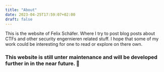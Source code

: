 ```yaml
---
title: "About"
date: 2023-04-25T17:59:07+02:00
draft: false
---
```

This is the website of Felix Schäfer. Where I try to post blog posts about CTFs and other security engernieren related stuff. I hope that some of my work could be interesting for one to read or explore on there own. 

### This website is still unter maintenance and will be developed further in in the near future. 🔧